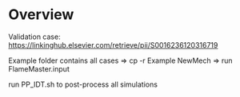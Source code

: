 # Overview

Validation case:    https://linkinghub.elsevier.com/retrieve/pii/S0016236120316719

Example folder contains all cases
=> cp -r Example NewMech
=> run FlameMaster.input

run PP_IDT.sh to post-process all simulations
